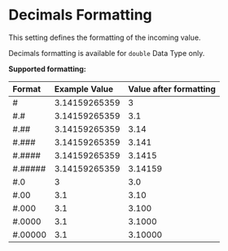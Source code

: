 # Decimals Formatting

This setting defines the formatting of the incoming value.

Decimals formatting is available for `double` Data Type only.

**Supported formatting:**

| Format | Example Value | Value after formatting |
| :--- | :--- | :--- |
| \# | 3.14159265359 | 3 |
| \#.\# | 3.14159265359 | 3.1 |
| \#.\#\# | 3.14159265359 | 3.14 |
| \#.\#\#\# | 3.14159265359 | 3.141 |
| \#.\#\#\#\# | 3.14159265359 | 3.1415 |
| \#.\#\#\#\#\# | 3.14159265359 | 3.14159 |
| \#.0 | 3 | 3.0 |
| \#.00 | 3.1 | 3.10 |
| \#.000 | 3.1 | 3.100 |
| \#.0000 | 3.1 | 3.1000 |
| \#.00000 | 3.1 | 3.10000 |

